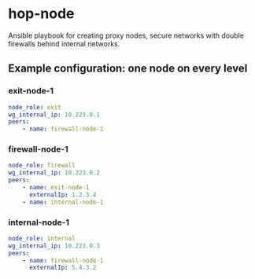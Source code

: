 hop-node
========

Ansible playbook for creating proxy nodes, secure networks with double firewalls behind internal networks.

Example configuration: one node on every level
----------------------------------------------

### exit-node-1

```yaml
node_role: exit
wg_internal_ip: 10.223.0.1
peers:
    - name: firewall-node-1
```

### firewall-node-1

```yaml
node_role: firewall
wg_internal_ip: 10.223.0.2
peers:
    - name: exit-node-1
      externalIp: 1.2.3.4
    - name: internal-node-1
```

### internal-node-1

```yaml
node_role: internal
wg_internal_ip: 10.223.0.3
peers:
    - name: firewall-node-1
      externalIp: 5.4.3.2
```
